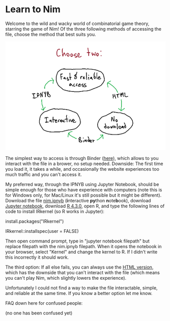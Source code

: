 # Learn to Nim

Welcome to the wild and wacky world of combinatorial game theory, starring the game of Nim! Of the three following methods of accessing the file, choose the method that best suits you.

![image_choice](images/readme_drawing1.png)

The simplest way to access is through Binder ([here](https://mybinder.org/v2/gh/White-Lizard1/learn_to_nim/main?labpath=nim.ipynb)), which allows to you interact with the file in a brower, no setup needed. Downside: The first time you load it, it takes a while, and occasionally the website experiences too much traffic and you can't access it.

My preferred way, through the IPNYB using Jupyter Notebook, should be simple enough for those who have experience with computers (note this is for Windows only, for Mac/Linux it's still possible but it might be different). Download the file [nim.ipnyb](https://github.com/White-Lizard1/learn_to_nim/blob/main/nim.ipynb) (**i**nteractive **py**thon **n**ote**b**ook), download [Jupyter notebook](https://jupyter.org/install), download [R 4.3.0](https://cran.r-project.org/bin/windows/base/old/4.3.0/), open R, and type the following lines of code to install IRkernel (so R works in Jupyter):

install.packages("IRkernel")

IRkernel::installspec(user = FALSE)

Then open command prompt, type in "jupyter notebook filepath" but replace filepath with the nim.ipnyb filepath. When it opens the notebook in your browser, select "Kernel" and change the kernel to R. If I didn't write this incorrectly it should work. 

The third option: If all else fails, you can always use the [HTML version](https://white-lizard1.github.io/learn_to_nim/), which has the downside that you can't interact with the file (which means you can't play Nim, which slightly lowers the experience).

Unfortunately I could not find a way to make the file interactable, simple, and reliable at the same time. If you know a better option let me know.

FAQ down here for confused people:

(no one has been confused yet)
